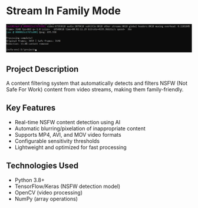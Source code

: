 # Stream In Family Mode
![Project Screenshot](./assets/output.png) 


## Project Description
A content filtering system that automatically detects and filters NSFW (Not Safe For Work) content from video streams, making them family-friendly.

## Key Features
- Real-time NSFW content detection using AI
- Automatic blurring/pixelation of inappropriate content
- Supports MP4, AVI, and MOV video formats
- Configurable sensitivity thresholds
- Lightweight and optimized for fast processing

## Technologies Used
- Python 3.8+
- TensorFlow/Keras (NSFW detection model)
- OpenCV (video processing)
- NumPy (array operations)
